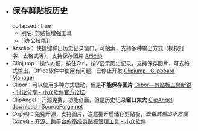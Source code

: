- ## 保存剪贴板历史
  collapsed:: true
	- 别名: 剪贴板增强工具
	- [[办公技能]]
- Arsclip： 快捷键弹出历史记录窗口，可搜索，支持多种输出方式（模拟打字、去格式等），支持保存图片 [Arsclip](http://www.joejoesoft.com/vcms/97/)
- Clipjump：操作方便，按住Ctrl，按V显示历史记录，支持保存图片，可去格式输出，Office软件中使用有问题，已停止开发 [Clipjump · Clipboard Manager](https://clipjump.sourceforge.net/)
- Clibor：可以使用多种方式启动，但是**不能保存图片** [Clibor—剪贴板工具新锐 - 讨论分享 - 小众软件官方论坛](https://meta.appinn.net/t/topic/1287)
- ClipAngel：开源免费，功能全面，但是历史记录**窗口太大** [ClipAngel download | SourceForge.net](https://sourceforge.net/projects/clip-angel/)
- CopyQ：免费开源，支持图片，注意要开启储存剪贴板，*去格式输出不方便* [CopyQ - 开源、跨平台的高级剪贴板管理工具 - 小众软件](https://www.appinn.com/copyq/)